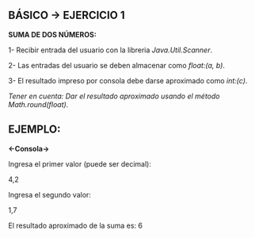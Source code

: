 <h2>BÁSICO -> EJERCICIO 1</h2>

**SUMA DE DOS NÚMEROS:**

1- Recibir entrada del usuario con la libreria *Java.Util.Scanner*.

2- Las entradas del usuario se deben almacenar como *float:(a, b)*.

3- El resultado impreso por consola debe darse aproximado como *int:(c)*.

*Tener en cuenta: Dar el resultado aproximado usando el método Math.round(float).*

<h2>EJEMPLO:</h2>

**<-Consola->**

Ingresa el primer valor (puede ser decimal):

4,2

Ingresa el segundo valor:

1,7

El resultado aproximado de la suma es: 6
